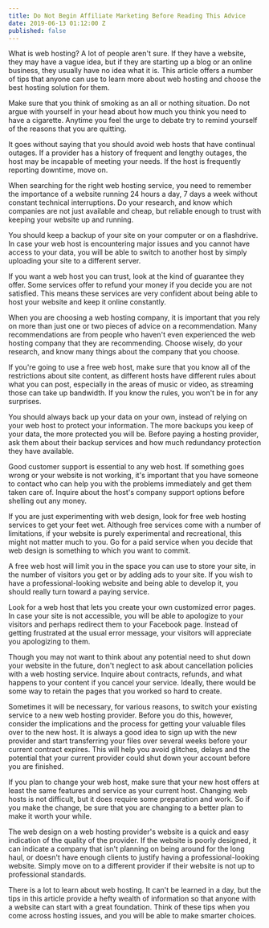 ```yaml
---
title: Do Not Begin Affiliate Marketing Before Reading This Advice
date: 2019-06-13 01:12:00 Z
published: false
---
```




What is web hosting? A lot of people aren't sure. If they have a website, they may have a vague idea, but if they are starting up a blog or an online business, they usually have no idea what it is. This article offers a number of tips that anyone can use to learn more about web hosting and choose the best hosting solution for them.

Make sure that you think of smoking as an all or nothing situation. Do not argue with yourself in your head about how much you think you need to have a cigarette. Anytime you feel the urge to debate try to remind yourself of the reasons that you are quitting.

It goes without saying that you should avoid web hosts that have continual outages. If a provider has a history of frequent and lengthy outages, the host may be incapable of meeting your needs. If the host is frequently reporting downtime, move on.

When searching for the right web hosting service, you need to remember the importance of a website running 24 hours a day, 7 days a week without constant technical interruptions. Do your research, and know which companies are not just available and cheap, but reliable enough to trust with keeping your website up and running.

You should keep a backup of your site on your computer or on a flashdrive. In case your web host is encountering major issues and you cannot have access to your data, you will be able to switch to another host by simply uploading your site to a different server.

If you want a web host you can trust, look at the kind of guarantee they offer. Some services offer to refund your money if you decide you are not satisfied. This means these services are very confident about being able to host your website and keep it online constantly.

When you are choosing a web hosting company, it is important that you rely on more than just one or two pieces of advice on a recommendation. Many recommendations are from people who haven't even experienced the web hosting company that they are recommending. Choose wisely, do your research, and know many things about the company that you choose.

If you're going to use a free web host, make sure that you know all of the restrictions about site content, as different hosts have different rules about what you can post, especially in the areas of music or video, as streaming those can take up bandwidth. If you know the rules, you won't be in for any surprises.

You should always back up your data on your own, instead of relying on your web host to protect your information. The more backups you keep of your data, the more protected you will be. Before paying a hosting provider, ask them about their backup services and how much redundancy protection they have available.

Good customer support is essential to any web host. If something goes wrong or your website is not working, it's important that you have someone to contact who can help you with the problems immediately and get them taken care of. Inquire about the host's company support options before shelling out any money.

If you are just experimenting with web design, look for free web hosting services to get your feet wet. Although free services come with a number of limitations, if your website is purely experimental and recreational, this might not matter much to you. Go for a paid service when you decide that web design is something to which you want to commit.

A free web host will limit you in the space you can use to store your site, in the number of visitors you get or by adding ads to your site. If you wish to have a professional-looking website and being able to develop it, you should really turn toward a paying service.

Look for a web host that lets you create your own customized error pages. In case your site is not accessible, you will be able to apologize to your visitors and perhaps redirect them to your Facebook page. Instead of getting frustrated at the usual error message, your visitors will appreciate you apologizing to them.

Though you may not want to think about any potential need to shut down your website in the future, don't neglect to ask about cancellation policies with a web hosting service. Inquire about contracts, refunds, and what happens to your content if you cancel your service. Ideally, there would be some way to retain the pages that you worked so hard to create.

Sometimes it will be necessary, for various reasons, to switch your existing service to a new web hosting provider. Before you do this, however, consider the implications and the process for getting your valuable files over to the new host. It is always a good idea to sign up with the new provider and start transferring your files over several weeks before your current contract expires. This will help you avoid glitches, delays and the potential that your current provider could shut down your account before you are finished.

If you plan to change your web host, make sure that your new host offers at least the same features and service as your current host. Changing web hosts is not difficult, but it does require some preparation and work. So if you make the change, be sure that you are changing to a better plan to make it worth your while.

The web design on a web hosting provider's website is a quick and easy indication of the quality of the provider. If the website is poorly designed, it can indicate a company that isn't planning on being around for the long haul, or doesn't have enough clients to justify having a professional-looking website. Simply move on to a different provider if their website is not up to professional standards.

There is a lot to learn about web hosting. It can't be learned in a day, but the tips in this article provide a hefty wealth of information so that anyone with a website can start with a great foundation. Think of these tips when you come across hosting issues, and you will be able to make smarter choices.